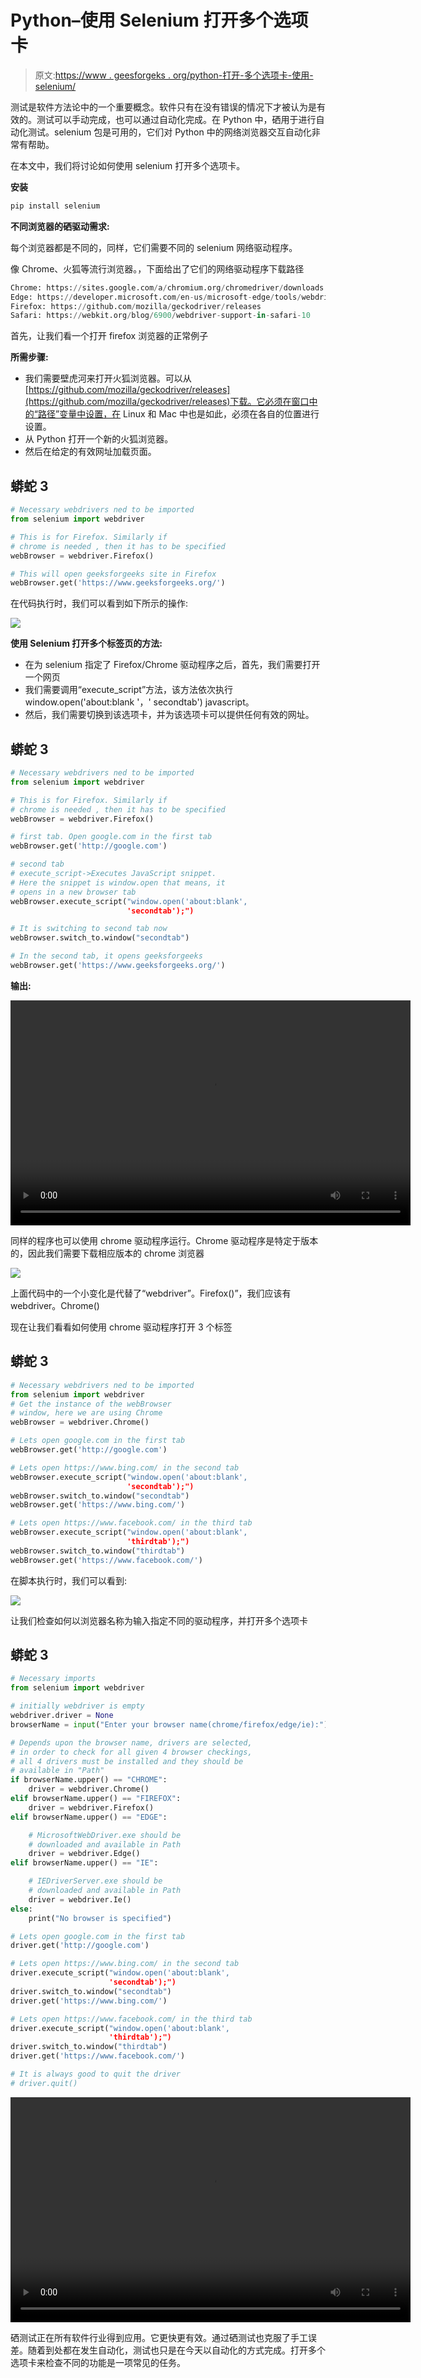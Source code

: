 # Python–使用 Selenium 打开多个选项卡

> 原文:[https://www . geesforgeks . org/python-打开-多个选项卡-使用-selenium/](https://www.geeksforgeeks.org/python-opening-multiple-tabs-using-selenium/)

测试是软件方法论中的一个重要概念。软件只有在没有错误的情况下才被认为是有效的。测试可以手动完成，也可以通过自动化完成。在 Python 中，硒用于进行自动化测试。selenium 包是可用的，它们对 Python 中的网络浏览器交互自动化非常有帮助。

在本文中，我们将讨论如何使用 selenium 打开多个选项卡。

**安装**

```py
pip install selenium
```

**不同浏览器的硒驱动需求:**

每个浏览器都是不同的，同样，它们需要不同的 selenium 网络驱动程序。

像 Chrome、火狐等流行浏览器。，下面给出了它们的网络驱动程序下载路径

```py
Chrome: https://sites.google.com/a/chromium.org/chromedriver/downloads
Edge: https://developer.microsoft.com/en-us/microsoft-edge/tools/webdriver/
Firefox: https://github.com/mozilla/geckodriver/releases
Safari: https://webkit.org/blog/6900/webdriver-support-in-safari-10
```

首先，让我们看一个打开 firefox 浏览器的正常例子

**所需步骤:**

*   我们需要壁虎河来打开火狐浏览器。可以从[https://github.com/mozilla/geckodriver/releases](https://github.com/mozilla/geckodriver/releases)下载。它必须在窗口中的“路径”变量中设置，在 Linux 和 Mac 中也是如此，必须在各自的位置进行设置。
*   从 Python 打开一个新的火狐浏览器。
*   然后在给定的有效网址加载页面。

## 蟒蛇 3

```py
# Necessary webdrivers ned to be imported
from selenium import webdriver

# This is for Firefox. Similarly if 
# chrome is needed , then it has to be specified
webBrowser = webdriver.Firefox()

# This will open geeksforgeeks site in Firefox
webBrowser.get('https://www.geeksforgeeks.org/')
```

在代码执行时，我们可以看到如下所示的操作:

![](img/c67f8375b65847b7be3e4aaf62e0e153.png)

**使用 Selenium 打开多个标签页的方法:**

*   在为 selenium 指定了 Firefox/Chrome 驱动程序之后，首先，我们需要打开一个网页
*   我们需要调用“execute_script”方法，该方法依次执行 window.open('about:blank '，' secondtab') javascript。
*   然后，我们需要切换到该选项卡，并为该选项卡可以提供任何有效的网址。

## 蟒蛇 3

```py
# Necessary webdrivers ned to be imported
from selenium import webdriver

# This is for Firefox. Similarly if 
# chrome is needed , then it has to be specified
webBrowser = webdriver.Firefox()

# first tab. Open google.com in the first tab
webBrowser.get('http://google.com')

# second tab
# execute_script->Executes JavaScript snippet. 
# Here the snippet is window.open that means, it 
# opens in a new browser tab
webBrowser.execute_script("window.open('about:blank', 
                          'secondtab');")

# It is switching to second tab now
webBrowser.switch_to.window("secondtab")

# In the second tab, it opens geeksforgeeks
webBrowser.get('https://www.geeksforgeeks.org/')
```

**输出:**

<video class="wp-video-shortcode" id="video-561492-1" width="640" height="360" preload="metadata" controls=""><source type="video/mp4" src="https://media.geeksforgeeks.org/wp-content/uploads/20210217170156/multiple-tab-opening.mp4?_=1">[https://media.geeksforgeeks.org/wp-content/uploads/20210217170156/multiple-tab-opening.mp4](https://media.geeksforgeeks.org/wp-content/uploads/20210217170156/multiple-tab-opening.mp4)</video>

同样的程序也可以使用 chrome 驱动程序运行。Chrome 驱动程序是特定于版本的，因此我们需要下载相应版本的 chrome 浏览器

![](img/8d151d408da189b26c2161c70eb512e9.png)

上面代码中的一个小变化是代替了“webdriver”。Firefox()”，我们应该有 webdriver。Chrome()

现在让我们看看如何使用 chrome 驱动程序打开 3 个标签

## 蟒蛇 3

```py
# Necessary webdrivers ned to be imported
from selenium import webdriver
# Get the instance of the webBrowser 
# window, here we are using Chrome
webBrowser = webdriver.Chrome()

# Lets open google.com in the first tab
webBrowser.get('http://google.com')

# Lets open https://www.bing.com/ in the second tab
webBrowser.execute_script("window.open('about:blank', 
                          'secondtab');")
webBrowser.switch_to.window("secondtab")
webBrowser.get('https://www.bing.com/')

# Lets open https://www.facebook.com/ in the third tab
webBrowser.execute_script("window.open('about:blank', 
                          'thirdtab');")
webBrowser.switch_to.window("thirdtab")
webBrowser.get('https://www.facebook.com/')
```

在脚本执行时，我们可以看到:

![](img/373fa7de4879cc2320d8c1c200a2719d.png)

让我们检查如何以浏览器名称为输入指定不同的驱动程序，并打开多个选项卡

## 蟒蛇 3

```py
# Necessary imports
from selenium import webdriver

# initially webdriver is empty
webdriver.driver = None
browserName = input("Enter your browser name(chrome/firefox/edge/ie):")

# Depends upon the browser name, drivers are selected,
# in order to check for all given 4 browser checkings, 
# all 4 drivers must be installed and they should be 
# available in "Path"
if browserName.upper() == "CHROME":
    driver = webdriver.Chrome()
elif browserName.upper() == "FIREFOX":
    driver = webdriver.Firefox()
elif browserName.upper() == "EDGE":

    # MicrosoftWebDriver.exe should be 
    # downloaded and available in Path
    driver = webdriver.Edge()
elif browserName.upper() == "IE":

    # IEDriverServer.exe should be 
    # downloaded and available in Path 
    driver = webdriver.Ie()  
else:
    print("No browser is specified")

# Lets open google.com in the first tab
driver.get('http://google.com')

# Lets open https://www.bing.com/ in the second tab
driver.execute_script("window.open('about:blank', 
                      'secondtab');")
driver.switch_to.window("secondtab")
driver.get('https://www.bing.com/')

# Lets open https://www.facebook.com/ in the third tab
driver.execute_script("window.open('about:blank', 
                      'thirdtab');")
driver.switch_to.window("thirdtab")
driver.get('https://www.facebook.com/')

# It is always good to quit the driver
# driver.quit()
```

<video class="wp-video-shortcode" id="video-561492-2" width="640" height="360" preload="metadata" controls=""><source type="video/mp4" src="https://media.geeksforgeeks.org/wp-content/uploads/20210217194225/multi-browser-demo-for-multi-tabs.mp4?_=2">[https://media.geeksforgeeks.org/wp-content/uploads/20210217194225/multi-browser-demo-for-multi-tabs.mp4](https://media.geeksforgeeks.org/wp-content/uploads/20210217194225/multi-browser-demo-for-multi-tabs.mp4)</video>

硒测试正在所有软件行业得到应用。它更快更有效。通过硒测试也克服了手工误差。随着到处都在发生自动化，测试也只是在今天以自动化的方式完成。打开多个选项卡来检查不同的功能是一项常见的任务。